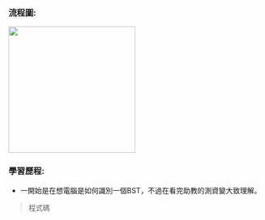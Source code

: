 ### 流程圖:

<img src='https://github.com/OPlobo/Learning/blob/master/idea/Untitled%20Diagram%20(1).jpg' height=250 weight =250>


### 學習歷程:
* 一開始是在想電腦是如何識別一個BST，不過在看完助教的測資變大致理解。
> 程式碼

